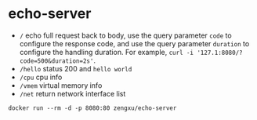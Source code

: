 # echo-server
- `/` echo full request back to body, use the query parameter `code` to configure the response code, and use the query parameter `duration` to configure the handling duration. For example, `curl -i '127.1:8080/?code=500&duration=2s'`.
- `/hello` status 200 and `hello world`
- `/cpu` cpu info
- `/vmem` virtual memory info
- `/net` return network interface list

```
docker run --rm -d -p 8080:80 zengxu/echo-server
```